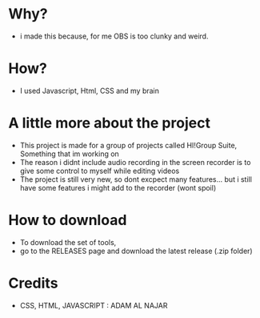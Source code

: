 # Why?
- i made this because, for me OBS is too clunky and weird.

# How?
- I used Javascript, Html, CSS and my brain

# A little more about the project
- This project is made for a group of projects called HI!Group Suite, Something that im working on
- The reason i didnt include audio recording in the screen recorder is to give some control to myself while editing videos
- The project is still very new, so dont excpect many features... but i still have some features i might add to the recorder (wont spoil)

# How to download
- To download the set of tools,
- go to the RELEASES page and download the latest release (.zip folder)

# Credits
- CSS, HTML, JAVASCRIPT : ADAM AL NAJAR
